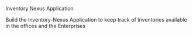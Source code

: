 Inventory Nexus Application

Build the Inventory-Nexus Application to keep track of Inventories available in the offices and the Enterprises
